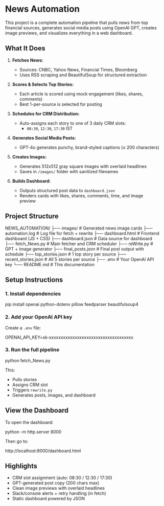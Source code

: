 # News Automation 

This project is a complete automation pipeline that pulls news from top financial sources, generates social media posts using OpenAI GPT, creates image previews, and visualizes everything in a web dashboard.


## What It Does

1. **Fetches News:**
   - Sources: CNBC, Yahoo News, Financial Times, Bloomberg
   - Uses RSS scraping and BeautifulSoup for structured extraction

2. **Scores & Selects Top Stories:**
   - Each article is scored using mock engagement (likes, shares, comments)
   - Best 1-per-source is selected for posting

3. **Schedules for CRM Distribution:**
   - Auto-assigns each story to one of 3 daily CRM slots:
     - `08:30`, `12:30`, `17:30` IST

4. **Generates Social Media Posts:**
   - GPT-4o generates punchy, brand-styled captions (≤ 200 characters)

5. **Creates Images:**
   - Generates 512x512 gray square images with overlaid headlines
   - Saves in `/images/` folder with sanitized filenames

6. **Builds Dashboard:**
   - Outputs structured post data to `dashboard.json`
   - Renders cards with likes, shares, comments, time, and image preview


## Project Structure


NEWS_AUTOMATION/
├── images/                  # Generated news image cards
├── automation.log           # Log file for fetch + rewrite
├── dashboard.html           # Frontend dashboard (JS + CSS)
├── dashboard.json           # Data source for dashboard
├── fetch_News.py            # Main fetcher and CRM scheduler
├── reWrite.py               # GPT + image generator
├── final_posts.json         # Final post output with schedule
├── top_stories.json         # 1 top story per source
├── recent_stories.json      # All 5 stories per source
├── .env                     # Your OpenAI API key
└── README.md                # This documentation

## Setup Instructions

### 1. Install dependencies

pip install openai python-dotenv pillow feedparser beautifulsoup4


### 2. Add your OpenAI API key
Create a `.env` file:

OPENAI_API_KEY=sk-xxxxxxxxxxxxxxxxxxxxxxxxxxxxxxxxxxxx

### 3. Run the full pipeline

python fetch_News.py

This:
- Pulls stories
- Assigns CRM slot
- Triggers `rewrite.py`
- Generates posts, images, and dashboard


## View the Dashboard

To open the dashboard:

python -m http.server 8000

Then go to:

http://localhost:8000/dashboard.html


## Highlights

-  CRM slot assignment (auto: 08:30 / 12:30 / 17:30)
-  GPT-generated post copy (200 chars max)
-  Clean image previews with overlaid headlines
-  Slack/console alerts + retry handling (in fetch)
-  Static dashboard powered by JSON